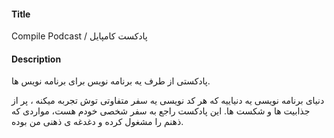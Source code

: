 #### Title
Compile Podcast / پادکست کامپایل
#### Description
پادکستی از طرف یه برنامه نویس برای برنامه نویس ها.

دنیای برنامه نویسی یه دنیاییه که هر کد نویسی یه سفر متفاوتی توش تجربه میکنه ، پر از جذابیت ها و شکست ها. این پادکست راجع به سفر شخصی خودم هست، مواردی که ذهنم را مشغول کرده و دغدغه ی ذهنی من بوده.
